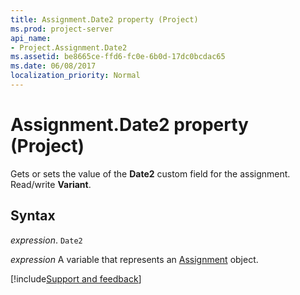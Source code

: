 ```yaml
---
title: Assignment.Date2 property (Project)
ms.prod: project-server
api_name:
- Project.Assignment.Date2
ms.assetid: be8665ce-ffd6-fc0e-6b0d-17dc0bcdac65
ms.date: 06/08/2017
localization_priority: Normal
---
```



# Assignment.Date2 property (Project)

Gets or sets the value of the  **Date2** custom field for the assignment. Read/write **Variant**.


## Syntax

_expression_. `Date2`

_expression_ A variable that represents an [Assignment](./Project.Assignment.md) object.

[!include[Support and feedback](~/includes/feedback-boilerplate.md)]